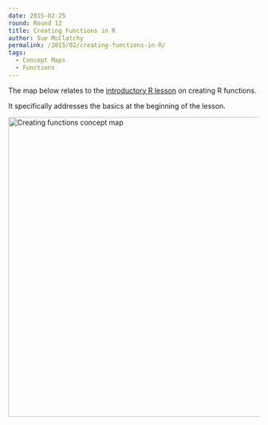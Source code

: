 ```yaml
---
date: 2015-02-25
round: Round 12
title: Creating Functions in R
author: Sue McClatchy
permalink: /2015/02/creating-functions-in-R/
tags:
  - Concept Maps
  - Functions
---
```

The map below relates to the
[introductory R lesson](http://swcarpentry.github.io/r-novice-inflammation/02-func-R.html) 
on creating R functions.

It specifically addresses the basics at the beginning of the lesson.

<img src="http://i.imgur.com/PgxUpCe.jpg" alt="Creating functions concept map" style="width: 600px;"/>
